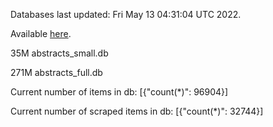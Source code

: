 Databases last updated: Fri May 13 04:31:04 UTC 2022. 

Available [here](https://github.com/cbeauhilton/ash-db/releases).


35M	abstracts_small.db

271M	abstracts_full.db

Current number of items in db:
[{"count(*)": 96904}]

Current number of scraped items in db:
[{"count(*)": 32744}]
